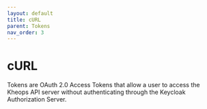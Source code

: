```yaml
---
layout: default
title: cURL
parent: Tokens
nav_order: 3
---
```


# cURL

Tokens are OAuth 2.0 Access Tokens that allow a user to access the Kheops API server without authenticating through the Keycloak Authorization Server. 
